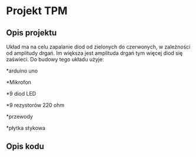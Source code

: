 # Projekt TPM

## Opis projektu
Układ ma na celu zapalanie diod od zielonych do czerwonych, w zależności od amplitudy drgań. Im większa jest amplituda drgań tym więcej diod się zaświeci. Do budowy tego układu użyje:

*arduino uno

*Mikrofon

*9 diod LED

*9 rezystorów 220 ohm

*przewody

*płytka stykowa

## Opis kodu






